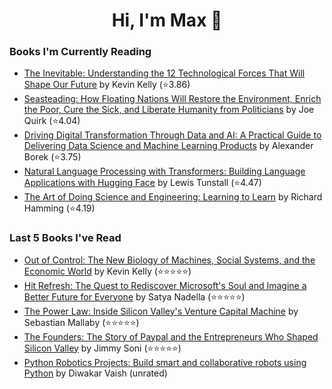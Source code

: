 <h1 align="center">Hi, I'm Max 👋</h1>

<!-- <p align="center">
  <a href="https://discordapp.com/channels/@me/USERID/694118037036466187">
    <img alt="Discord" title="Discord" height="48" width="48" src="assets/discordIcon.svg">
  </a>
</p>-->

### Books I'm Currently Reading

<!-- GOODREADS-LIST:START -->
- [The Inevitable: Understanding the 12 Technological Forces That Will Shape Our Future](https://www.goodreads.com/review/show/5030315784?utm_medium=api&utm_source=rss) by Kevin Kelly (⭐️3.86)
- [Seasteading: How Floating Nations Will Restore the Environment, Enrich the Poor, Cure the Sick, and Liberate Humanity from Politicians](https://www.goodreads.com/review/show/4260969974?utm_medium=api&utm_source=rss) by Joe Quirk (⭐️4.04)
- [Driving Digital Transformation Through Data and AI: A Practical Guide to Delivering Data Science and Machine Learning Products](https://www.goodreads.com/review/show/4962175150?utm_medium=api&utm_source=rss) by Alexander Borek (⭐️3.75)
- [Natural Language Processing with Transformers: Building Language Applications with Hugging Face](https://www.goodreads.com/review/show/4972039596?utm_medium=api&utm_source=rss) by Lewis Tunstall (⭐️4.47)
- [The Art of Doing Science and Engineering: Learning to Learn](https://www.goodreads.com/review/show/4520659825?utm_medium=api&utm_source=rss) by Richard Hamming (⭐️4.19)
<!-- GOODREADS-LIST:END -->
### Last 5 Books I've Read

<!-- GOODREADS-READ-LIST:START -->
- [Out of Control: The New Biology of Machines, Social Systems, and the Economic World](https://www.goodreads.com/review/show/5008447639?utm_medium=api&utm_source=rss) by Kevin Kelly (⭐⭐⭐⭐⭐)
- [Hit Refresh: The Quest to Rediscover Microsoft's Soul and Imagine a Better Future for Everyone](https://www.goodreads.com/review/show/5017917068?utm_medium=api&utm_source=rss) by Satya Nadella (⭐⭐⭐⭐⭐)
- [The Power Law: Inside Silicon Valley's Venture Capital Machine](https://www.goodreads.com/review/show/4965504572?utm_medium=api&utm_source=rss) by Sebastian Mallaby (⭐⭐⭐⭐⭐)
- [The Founders: The Story of Paypal and the Entrepreneurs Who Shaped Silicon Valley](https://www.goodreads.com/review/show/4964964334?utm_medium=api&utm_source=rss) by Jimmy Soni (⭐⭐⭐⭐⭐)
- [Python Robotics Projects: Build smart and collaborative robots using Python](https://www.goodreads.com/review/show/4949826715?utm_medium=api&utm_source=rss) by Diwakar Vaish (unrated)
<!-- GOODREADS-READ-LIST:END -->
